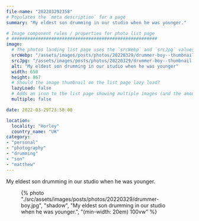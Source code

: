 ```yaml
---
file-name: "202203292358"
# Populates the `meta description` for a page
summary: "My eldest son drumming in our studio when he was younger."

# Image component rules / properties for photo list page
# #######################################################
image:
  # The photos landing list page uses the `srcWebp` and `srcJpg` values
  srcWebp: "/assets/images/posts/photos/20220329/drummer-boy--thumbnail.webp"
  srcJpg: "/assets/images/posts/photos/20220329/drummer-boy--thumbnail.jpg"
  alt: "My eldest son drumming in our studio when he was younger"
  width: 650
  height: 867
  # Should the image thumbnail on the list page lazy load?
  lazyLoad: false
  # Adds an icon to the list page showing multiple images (and the amount) available to view on the post page
  multiple: false

date: 2022-03-29T23:58:00

location:
  locality: "Horley"
  country_name: "UK"
category:
- "personal"
- "photography"
- "drumming"
- "son"
- "matthew"
---
```


My eldest son drumming in our studio when he was younger.

<figure class="flow">
{% photo "./src/assets/images/posts/photos/20220329/drummer-boy.jpg", "shadow", "My eldest son drumming in our studio when he was younger.", "(min-width: 20em) 100vw" %}
</figure>
